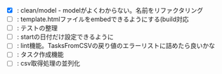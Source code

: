 - [x] : clean/model - modelがよくわからない。名前をリファクタリング
- [ ] : template.htmlファイルをembedできるようにする(build対応
- [ ] : テストの整理
- [ ] : startの日付だけ設定できるように
- [ ] : lint機能。TasksFromCSVの戻り値のエラーリストに詰めたら良いかな
- [ ] : タスク作成機能
- [ ] : csv取得処理の並列化
